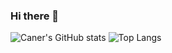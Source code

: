 ### Hi there 👋
![Caner's GitHub stats](https://github-readme-stats-git-master-ahmet-caner-tats-projects.vercel.app/api?username=DonutMasta&show_icons=true&theme=merko)
![Top Langs](github-readme-stats-git-master-ahmet-caner-tats-projects.vercel.app/api/top-langs/?username=DonutMasta&hide=Jupyter%20Notebook&layout=compact&theme=merko)
<!--
**DonutMasta/DonutMasta** is a ✨ _special_ ✨ repository because its `README.md` (this file) appears on your GitHub profile.

Here are some ideas to get you started:

- 🔭 I’m currently working on ...
- 🌱 I’m currently learning ...
- 👯 I’m looking to collaborate on ...
- 🤔 I’m looking for help with ...
- 💬 Ask me about ...
- 📫 How to reach me: ...
- 😄 Pronouns: ...
- ⚡ Fun fact: ...
-->

